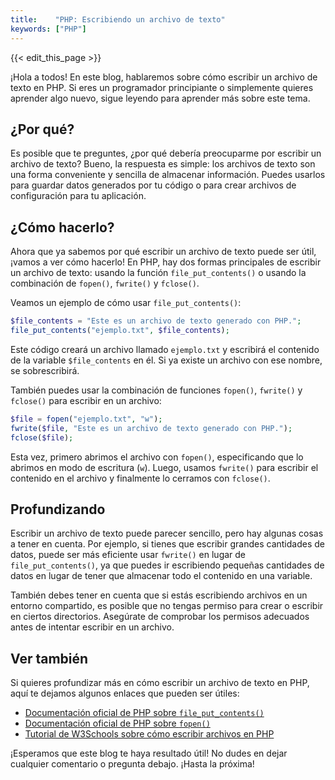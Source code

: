 ```yaml
---
title:    "PHP: Escribiendo un archivo de texto"
keywords: ["PHP"]
---
```


{{< edit_this_page >}}

¡Hola a todos! En este blog, hablaremos sobre cómo escribir un archivo de texto en PHP. Si eres un programador principiante o simplemente quieres aprender algo nuevo, sigue leyendo para aprender más sobre este tema.

## ¿Por qué?

Es posible que te preguntes, ¿por qué debería preocuparme por escribir un archivo de texto? Bueno, la respuesta es simple: los archivos de texto son una forma conveniente y sencilla de almacenar información. Puedes usarlos para guardar datos generados por tu código o para crear archivos de configuración para tu aplicación.

## ¿Cómo hacerlo?

Ahora que ya sabemos por qué escribir un archivo de texto puede ser útil, ¡vamos a ver cómo hacerlo! En PHP, hay dos formas principales de escribir un archivo de texto: usando la función `file_put_contents()` o usando la combinación de `fopen()`, `fwrite()` y `fclose()`.

Veamos un ejemplo de cómo usar `file_put_contents()`:

```PHP
$file_contents = "Este es un archivo de texto generado con PHP.";
file_put_contents("ejemplo.txt", $file_contents);
```

Este código creará un archivo llamado `ejemplo.txt` y escribirá el contenido de la variable `$file_contents` en él. Si ya existe un archivo con ese nombre, se sobrescribirá.

También puedes usar la combinación de funciones `fopen()`, `fwrite()` y `fclose()` para escribir en un archivo:

```PHP
$file = fopen("ejemplo.txt", "w");
fwrite($file, "Este es un archivo de texto generado con PHP.");
fclose($file);
```

Esta vez, primero abrimos el archivo con `fopen()`, especificando que lo abrimos en modo de escritura (`w`). Luego, usamos `fwrite()` para escribir el contenido en el archivo y finalmente lo cerramos con `fclose()`.

## Profundizando

Escribir un archivo de texto puede parecer sencillo, pero hay algunas cosas a tener en cuenta. Por ejemplo, si tienes que escribir grandes cantidades de datos, puede ser más eficiente usar `fwrite()` en lugar de `file_put_contents()`, ya que puedes ir escribiendo pequeñas cantidades de datos en lugar de tener que almacenar todo el contenido en una variable.

También debes tener en cuenta que si estás escribiendo archivos en un entorno compartido, es posible que no tengas permiso para crear o escribir en ciertos directorios. Asegúrate de comprobar los permisos adecuados antes de intentar escribir en un archivo.

## Ver también

Si quieres profundizar más en cómo escribir un archivo de texto en PHP, aquí te dejamos algunos enlaces que pueden ser útiles:

- [Documentación oficial de PHP sobre `file_put_contents()`](https://www.php.net/manual/es/function.file-put-contents.php)
- [Documentación oficial de PHP sobre `fopen()`](https://www.php.net/manual/es/function.fopen.php)
- [Tutorial de W3Schools sobre cómo escribir archivos en PHP](https://www.w3schools.com/php/php_file_write.asp)

¡Esperamos que este blog te haya resultado útil! No dudes en dejar cualquier comentario o pregunta debajo. ¡Hasta la próxima!